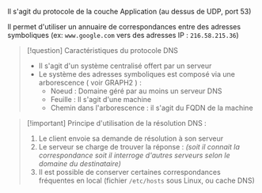 Il s'agit du protocole de la couche Application (au dessus de UDP, port 53)

Il permet d'utiliser un annuaire de correspondances entre des adresses symboliques (ex: `www.google.com` vers des adresses IP : `216.58.215.36`)

>[!question] Caractéristiques du protocole DNS 
>- Il s'agit d'un système centralisé offert par un serveur
>- Le système des adresses symboliques est composé via une arborescence ( voir GRAPH2 ) : 
>	- Noeud : Domaine géré par au moins un serveur DNS
>	- Feuille : Il s'agit d'une machine
>	- Chemin dans l'arborescence : il s'agit du FQDN de la machine

>[!important] Principe d'utilisation de la résolution DNS : 
>1. Le client envoie sa demande de résolution à son serveur
>2. Le serveur se charge de trouver la réponse : *(soit il connait la correspondance soit il interroge d'autres serveurs selon le domaine du destinataire)*
>3. Il est possible de conserver certaines correspondances fréquentes en local (fichier `/etc/hosts` sous Linux, ou cache DNS)

